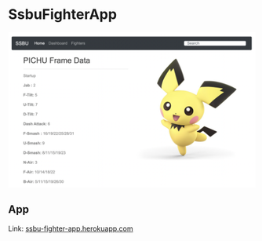 # SsbuFighterApp

![app-screenshot](./img/app-screenshot.png)

## App

Link: [ssbu-fighter-app.herokuapp.com](ssbu-fighter-app.herokuapp.com)
